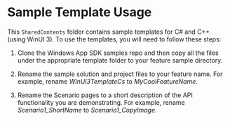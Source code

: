 # Sample Template Usage

This `SharedContents` folder contains sample templates for C# and C++ (using WinUI 3). To use the templates, you will need to follow these steps:

1. Clone the Windows App SDK samples repo and then copy all the files under the appropriate template folder to your feature sample directory.

2. Rename the sample solution and project files to your feature name. For example, rename *WinUI3TemplateCs* to *MyCoolFeatureName*.

3. Rename the Scenario pages to a short description of the API functionality you are demonstrating. For example, rename *Scenario1_ShortName* to *Scenario1_CopyImage*.